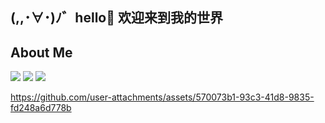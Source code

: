 <h2> (,,･∀･)ﾉ゛hello👋 欢迎来到我的世界   </h2>


## About Me

[![](https://visitor-badge.laobi.icu/badge?page_id=MasterGenm.MasterGenm)](https://visitor-badge.laobi.icu/badge?page_id=MasterGenm.MasterGenm)
[![](https://img.shields.io/github/stars/MasterGenm?color=fefb7b&logo=Undertale)](https://github-readme-stats.vercel.app/api?username=MasterGenm&hide_title=false&hide_border=true&show_icons=true&include_all_commits=true&line_height=20&bg_color=0,EC6C6C,FFD479,FFFC79,73FA79&theme=graywhite&locale=cn)
[![](https://img.shields.io/github/followers/MasterGenm?color=27da6b&logo=Handshake)](https://github.com/MasterGenm?tab=followers)

https://github.com/user-attachments/assets/570073b1-93c3-41d8-9835-fd248a6d778b



<!--
**MasterGenm/MasterGenm** is a ✨ _special_ ✨ repository because its `README.md` (this file) appears on your GitHub profile.

Here are some ideas to get you started:

- 🔭 I’m currently working on ...
- 🌱 I’m currently learning ...
- 👯 I’m looking to collaborate on ...
- 🤔 I’m looking for help with ...
- 💬 Ask me about ...
- 📫 How to reach me: ...
- 😄 Pronouns: ...
- ⚡ Fun fact: ...
-->
